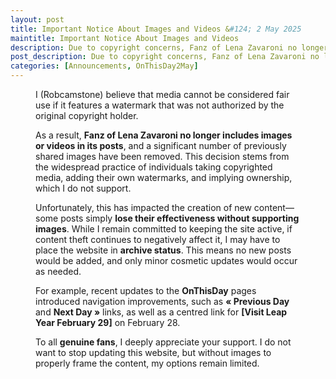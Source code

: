 ```yaml
---
layout: post
title: Important Notice About Images and Videos &#124; 2 May 2025
maintitle: Important Notice About Images and Videos
description: Due to copyright concerns, Fanz of Lena Zavaroni no longer adds images or videos to posts.
post_description: Due to copyright concerns, Fanz of Lena Zavaroni no longer adds images or videos to posts.
categories: [Announcements, OnThisDay2May]
---
```


<figure class="fig3">
<div class="LenaCard">
<div class="CardItem">
<p>I (Robcamstone) believe that media cannot be considered fair use if it features a watermark that was not authorized by the original copyright holder.</p>
<p>As a result, <strong>Fanz of Lena Zavaroni no longer includes images or videos in its posts</strong>, and a significant number of previously shared images have been removed. This decision stems from the widespread practice of individuals taking copyrighted media, adding their own watermarks, and implying ownership, which I do not support.</p>
<p>Unfortunately, this has impacted the creation of new content—some posts simply <strong>lose their effectiveness without supporting images</strong>. While I remain committed to keeping the site active, if content theft continues to negatively affect it, I may have to place the website in <strong>archive status</strong>. This means no new posts would be added, and only minor cosmetic updates would occur as needed.</p>
<p>For example, recent updates to the <strong>OnThisDay</strong> pages introduced navigation improvements, such as <strong>« Previous Day</strong> and <strong>Next Day »</strong> links, as well as a centred link for <strong>[Visit Leap Year February 29]</strong> on February 28.</p>
<p>To all <strong>genuine fans</strong>, I deeply appreciate your support. I do not want to stop updating this website, but without images to properly frame the content, my options remain limited.</p>
</div></div>
</figure>
